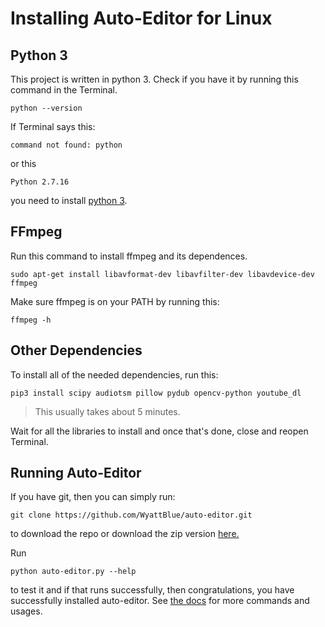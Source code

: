 # Installing Auto-Editor for Linux
## Python 3
This project is written in python 3. Check if you have it by running this command in the Terminal.
```terminal
python --version
```

If Terminal says this:

```terminal
command not found: python
```

or this
```terminal
Python 2.7.16
```

you need to install [python 3](https://www.python.org/downloads/).


## FFmpeg
Run this command to install ffmpeg and its dependences.

```terminal
sudo apt-get install libavformat-dev libavfilter-dev libavdevice-dev ffmpeg
```

Make sure ffmpeg is on your PATH by running this:

```terminal
ffmpeg -h
```

## Other Dependencies
To install all of the needed dependencies, run this:
```terminal
pip3 install scipy audiotsm pillow pydub opencv-python youtube_dl
```
> This usually takes about 5 minutes.

Wait for all the libraries to install and once that's done, close and reopen Terminal.

## Running Auto-Editor

If you have git, then you can simply run:
```terminal
git clone https://github.com/WyattBlue/auto-editor.git
```

to download the repo or download the zip version [here.](https://github.com/WyattBlue/auto-editor/archive/master.zip)

Run
```terminal
python auto-editor.py --help
```
to test it and if that runs successfully, then congratulations, you have successfully installed auto-editor. See [the docs](/resources/docs.md) for more commands and usages.
